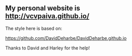 My personal website is http://vcvpaiva.github.io/
-------------------

The style here is based on:

https://github.com/DavidDeharbe/DavidDeharbe.github.io

Thanks to David and Harley for the help!
